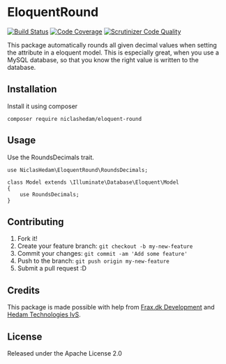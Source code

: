 # EloquentRound
[![Build Status](https://scrutinizer-ci.com/g/NiclasHedam/EloquentRound/badges/build.png?b=master)](https://scrutinizer-ci.com/g/NiclasHedam/EloquentRound/build-status/master)
[![Code Coverage](https://scrutinizer-ci.com/g/NiclasHedam/EloquentRound/badges/coverage.png?b=master)](https://scrutinizer-ci.com/g/NiclasHedam/EloquentRound/?branch=master)
[![Scrutinizer Code Quality](https://scrutinizer-ci.com/g/NiclasHedam/EloquentRound/badges/quality-score.png?b=master)](https://scrutinizer-ci.com/g/NiclasHedam/EloquentRound/?branch=master)

This package automatically rounds all given decimal values when setting the attribute in a eloquent model. This is especially great, when you use a MySQL database, so that you know the right value is written to the database.

## Installation

Install it using composer

`composer require niclashedam/eloquent-round`

## Usage

Use the RoundsDecimals trait.


```
use NiclasHedam\EloquentRound\RoundsDecimals;

class Model extends \Illuminate\Database\Eloquent\Model
{
    use RoundsDecimals;
}
```

## Contributing

1. Fork it!
2. Create your feature branch: `git checkout -b my-new-feature`
3. Commit your changes: `git commit -am 'Add some feature'`
4. Push to the branch: `git push origin my-new-feature`
5. Submit a pull request :D

## Credits

This package is made possible with help from [Frax.dk Development](http://frax.dk) and [Hedam Technologies IvS](http://hedam.org).

## License

Released under the Apache License 2.0
